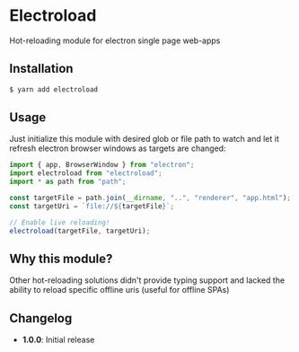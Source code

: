 # Electroload

Hot-reloading module for electron single page web-apps

Installation
---
```bash
$ yarn add electroload
```

Usage
---
Just initialize this module with desired glob or file path to watch and let it refresh electron browser windows as targets are changed:

```js
import { app, BrowserWindow } from "electron";
import electroload from "electroload";
import * as path from "path";

const targetFile = path.join(__dirname, "..", "renderer", "app.html");
const targetUri = `file://${targetFile}`;

// Enable live reloading!
electroload(targetFile, targetUri);
```

Why this module?
---
Other hot-reloading solutions didn't provide typing support and lacked the ability to reload specific offline uris (useful for offline SPAs)

Changelog
---
 - **1.0.0**: Initial release